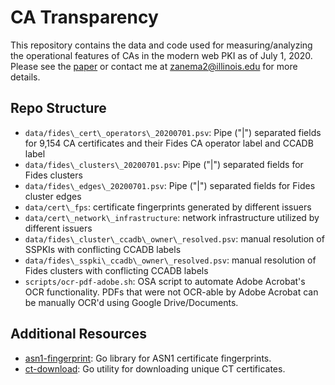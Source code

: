 # CA Transparency 

This repository contains the data and code used for measuring/analyzing the operational
features of CAs in the modern web PKI as of July 1, 2020. Please see the
[paper](https://zanema.com/ca-transparency.pdf) or contact me at
[zanema2@illinois.edu](mailto:zanema2@illinois.edu) for more details. 

## Repo Structure
- `data/fides\_cert\_operators\_20200701.psv`: Pipe ("|") separated fields for 9,154 CA certificates and their Fides CA operator label and CCADB label
- `data/fides\_clusters\_20200701.psv`: Pipe ("|") separated fields for Fides clusters
- `data/fides\_edges\_20200701.psv`: Pipe ("|") separated fields for Fides cluster edges
- `data/cert\_fps`: certificate fingerprints generated by different issuers
- `data/cert\_network\_infrastructure`: network infrastructure utilized by
  different issuers
- `data/fides\_cluster\_ccadb\_owner\_resolved.psv`: manual resolution of SSPKIs with conflicting CCADB labels
- `data/fides\_sspki\_ccadb\_owner\_resolved.psv`: manual resolution of Fides clusters with conflicting CCADB labels
- `scripts/ocr-pdf-adobe.sh`: OSA script to automate Adobe Acrobat's OCR
  functionality. PDFs that were not OCR-able by Adobe Acrobat can be manually
  OCR'd using Google Drive/Documents. 


## Additional Resources
- [asn1-fingerprint](https://github.com/zzma/asn1-fingerprint): Go library for ASN1 certificate fingerprints.
- [ct-download](https://github.com/zzma/ct-download): Go utility for downloading unique CT certificates.

